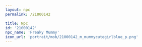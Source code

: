 ```yaml
---
layout: npc
permalink: /21000142

title: Npc
id: '21000142'
npc_name: 'Freaky Mummy'
icon_url: 'portrait/mob/21000142_m_mummycutegirlblue_p.png'
---
```


